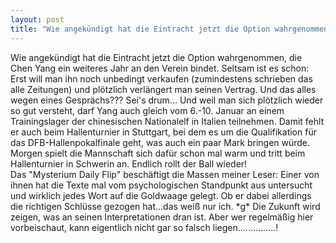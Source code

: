 ```yaml
---
layout: post
title: "Wie angekündigt hat die Eintracht jetzt die Option wahrgenommen, die Chen Yang ein weiteres Jahr an den Verein bindet."
---
```


Wie angekündigt hat die Eintracht jetzt die Option wahrgenommen, die Chen Yang ein weiteres Jahr an den Verein bindet. Seltsam ist es schon: Erst will man ihn noch unbedingt verkaufen (zumindestens schrieben das alle Zeitungen) und plötzlich verlängert man seinen Vertrag. Und das alles wegen eines Gesprächs??? Sei's drum... Und weil man sich plötzlich wieder so gut versteht, darf Yang auch gleich vom 6.-10. Januar an einem Trainingslager der chinesischen Nationalelf in Italien teilnehmen. Damit fehlt er auch beim Hallenturnier in Stuttgart, bei dem es um die Qualifikation für das DFB-Hallenpokalfinale geht, was auch ein paar Mark bringen würde. Morgen spielt die Mannschaft sich dafür schon mal warm und tritt beim Hallenturnier in Schwerin an. Endlich rollt der Ball wieder!  
Das "Mysterium Daily Flip" beschäftigt die Massen meiner Leser: Einer von ihnen hat die Texte mal vom psychologischen Standpunkt aus untersucht und wirklich jedes Wort auf die Goldwaage gelegt. Ob er dabei allerdings die richtigen Schlüsse gezogen hat...das weiß nur ich. \*g\* Die Zukunft wird zeigen, was an seinen Interpretationen dran ist. Aber wer regelmäßig hier vorbeischaut, kann eigentlich nicht gar so falsch liegen...............!

